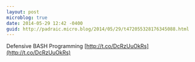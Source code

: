 ```yaml
---
layout: post
microblog: true
date: 2014-05-29 12:42 -0400
guid: http://padraic.micro.blog/2014/05/29/t472055328176345088.html
---
```

Defensive BASH Programming [http://t.co/DcRzUuOkRs](http://t.co/DcRzUuOkRs)
